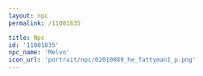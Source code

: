 ```yaml
---
layout: npc
permalink: /11001835

title: Npc
id: '11001835'
npc_name: 'Melvo'
icon_url: 'portrait/npc/02010089_he_fattyman1_p.png'
---
```

